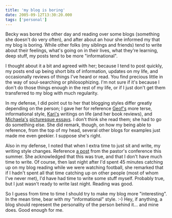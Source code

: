 ```yaml
---
title: 'my blog is boring'
date: 2005-09-12T13:30:20.000
tags: ['personal']
---
```


Becky was bored the other day and reading over some blogs (something she doesn't do very often), and after about an hour she informed my that my blog is boring. While other folks (my siblings and friends) tend to write about their feelings, what's going on in their lives, what they're learning, deep stuff, my posts tend to be more "informational".

I thought about it a bit and agreed with her; because I tend to post quickly, my posts end up being short bits of information, updates on my life, and occasionally reviews of things I've heard or read. You find precious little in the way of soul-searching or philosophizing. I'm not sure if it's because I don't do those things enough in the rest of my life, or if I just don't get them transferred to my blog with much regularity.

In my defense, I did point out to her that blogging styles differ greatly depending on the person; I gave her for reference [Geof's](http://www.ijsm.org) more terse, informational style, [Kari's](http://rmfo-blogs.com/karibeth/) writings on life (and her book reviews), and [Michaela's](http://forbieland.blogspot.com) [picturesque essays](http://forbieland.blogspot.com/2005/05/afternoon.html). I don't think she read them; she had to go do something else. She did remark, though, on how my being able to reference, from the top of my head, several other blogs for examples just made me even geekier. I suppose she's right.

Also in my defense, I noted that when I extra time to just sit and write, my writing style changes. Reference [a post](/05/05/moody-conference-day-1/) from the pastor's conference this summer. She acknowledged that this was true, and that I don't have much time to write. Of course, then last night after I'd spent 45 minutes catching up on my blog reading while we were watching football, she remarked that if I hadn't spent all that time catching up on other people (most of whom I've never met), I'd have had time to write some stuff myself. Probably true, but I just wasn't ready to write last night. Reading was good.

So I guess from time to time I should try to make my blog more "interesting". In the mean time, bear with my "informational" style. :-) Hey, if anything, a blog should represent the personality of the person behind it... and mine does. Good enough for me.
